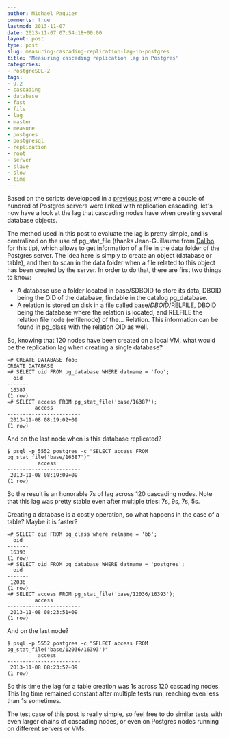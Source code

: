 ```yaml
---
author: Michael Paquier
comments: true
lastmod: 2013-11-07
date: 2013-11-07 07:54:18+00:00
layout: post
type: post
slug: measuring-cascading-replication-lag-in-postgres
title: 'Measuring cascading replication lag in Postgres'
categories:
- PostgreSQL-2
tags:
- 9.2
- cascading
- database
- fast
- file
- lag
- master
- measure
- postgres
- postgresql
- replication
- root
- server
- slave
- slow
- time
---
```

Based on the scripts developped in a [previous post](http://michael.otacoo.com/postgresql-2/cascading-replication-in-chain-with-10-100-200-nodes/) where a couple of hundred of Postgres servers were linked with replication cascading, let's now have a look at the lag that cascading nodes have when creating several database objects.

The method used in this post to evaluate the lag is pretty simple, and is centralized on the use of pg\_stat\_file (thanks Jean-Guillaume from [Dalibo](http://www.dalibo.com/) for this tip), which allows to get information of a file in the data folder of the Postgres server. The idea here is simply to create an object (database or table), and then to scan in the data folder when a file related to this object has been created by the server. In order to do that, there are first two things to know:

  * A database use a folder located in base/$DBOID to store its data, DBOID being the OID of the database, findable in the catalog pg\_database.
  * A relation is stored on disk in a file called base/$DBOID/$RELFILE, DBOID being the database where the relation is located, and RELFILE the relation file node (relfilenode) of the... Relation. This information can be found in pg\_class with the relation OID as well.

So, knowing that 120 nodes have been created on a local VM, what would be the replication lag when creating a single database?

    =# CREATE DATABASE foo;
    CREATE DATABASE
    =# SELECT oid FROM pg_database WHERE datname = 'foo';
      oid
    -------
     16387
    (1 row)
    =# SELECT access FROM pg_stat_file('base/16387');
             access
    ------------------------
     2013-11-08 08:19:02+09
    (1 row)

And on the last node when is this database replicated?

    $ psql -p 5552 postgres -c "SELECT access FROM pg_stat_file('base/16387')"
              access
    ------------------------
     2013-11-08 08:19:09+09
    (1 row)

So the result is an honorable 7s of lag across 120 cascading nodes. Note that this lag was pretty stable even after multiple tries: 7s, 9s, 7s, 5s.

Creating a database is a costly operation, so what happens in the case of a table? Maybe it is faster?

    =# SELECT oid FROM pg_class where relname = 'bb';
      oid
    -------
     16393
    (1 row)
    =# SELECT oid FROM pg_database WHERE datname = 'postgres';
      oid
    -------
     12036
    (1 row)
    =# SELECT access FROM pg_stat_file('base/12036/16393');
             access
    ------------------------
     2013-11-08 08:23:51+09
    (1 row)

And on the last node?

    $ psql -p 5552 postgres -c "SELECT access FROM pg_stat_file('base/12036/16393')"
              access
    ------------------------
     2013-11-08 08:23:52+09
    (1 row)

So this time the lag for a table creation was 1s across 120 cascading nodes. This lag time remained constant after multiple tests run, reaching even less than 1s sometimes.

The test case of this post is really simple, so feel free to do similar tests with even larger chains of cascading nodes, or even on Postgres nodes running on different servers or VMs.
